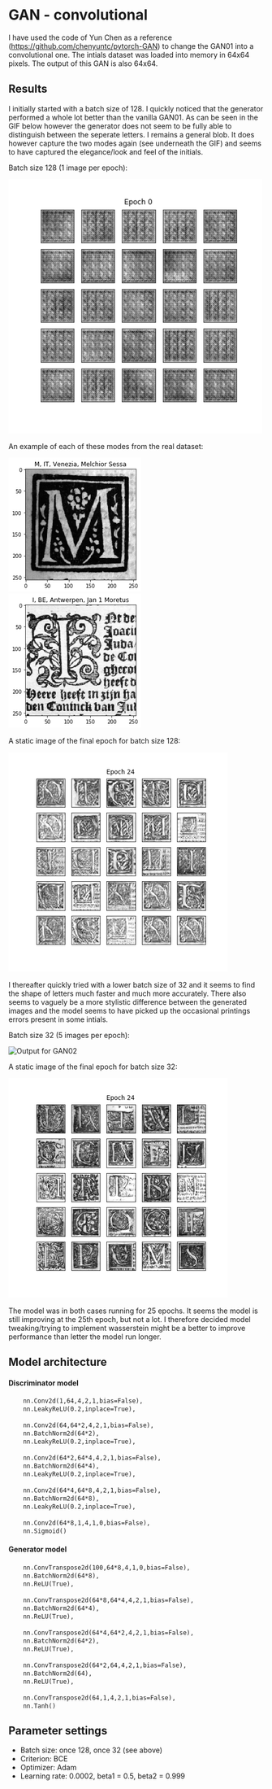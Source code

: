 # GAN - convolutional
I have used the code of Yun Chen as a reference (https://github.com/chenyuntc/pytorch-GAN) to change the GAN01 into a convolutional one. The intials dataset was loaded into memory in 64x64 pixels. The output of this GAN is also 64x64. 

## Results 
I initially started with a batch size of 128. I quickly noticed that the generator performed a whole lot better than the vanilla GAN01. As can be seen in the GIF below however the generator does not seem to be fully able to distinguish between the seperate letters. I remains a general blob. It does however capture the two modes again (see underneath the GIF) and seems to have captured the elegance/look and feel of the initials. 

Batch size 128 (1 image per epoch): 

![Output for GAN02](https://github.com/C0rine/InitialsGAN/blob/master/02-GAN-Convolutional/Images/gif_128batchsize.gif "Output for GAN02")

An example of each of these modes from the real dataset:

!["Full"](https://github.com/C0rine/InitialsGAN/blob/master/01-GAN-Vanilla/Images/Full.png "Full")
!["Part"](https://github.com/C0rine/InitialsGAN/blob/master/01-GAN-Vanilla/Images/Part.png "Part")

A static image of the final epoch for batch size 128: 

![Output for GAN02](https://github.com/C0rine/InitialsGAN/blob/master/02-GAN-Convolutional/Images/result_24.png "Output for GAN02")

I thereafter quickly tried with a lower batch size of 32 and it seems to find the shape of letters much faster and much more accurately. There also seems to vaguely be a more stylistic difference between the generated images and the model seems to have picked up the occasional printings errors present in some intials.

Batch size 32 (5 images per epoch):

![Output for GAN02](https://github.com/C0rine/InitialsGAN/blob/master/02-GAN-Convolutional/Images/gif_32batchsize.gif "Output for GAN02")

A static image of the final epoch for batch size 32:

![Output for GAN02](https://github.com/C0rine/InitialsGAN/blob/master/02-GAN-Convolutional/Images/result_25-950.png "Output for GAN02")

The model was in both cases running for 25 epochs. It seems the model is still improving at the 25th epoch, but not a lot. I therefore decided model tweaking/trying to implement wasserstein might be a better to improve performance than letter the model run longer.  

## Model architecture

#### Discriminator model
```
    nn.Conv2d(1,64,4,2,1,bias=False),
    nn.LeakyReLU(0.2,inplace=True),

    nn.Conv2d(64,64*2,4,2,1,bias=False),
    nn.BatchNorm2d(64*2),
    nn.LeakyReLU(0.2,inplace=True),

    nn.Conv2d(64*2,64*4,4,2,1,bias=False),
    nn.BatchNorm2d(64*4),
    nn.LeakyReLU(0.2,inplace=True),

    nn.Conv2d(64*4,64*8,4,2,1,bias=False),
    nn.BatchNorm2d(64*8),
    nn.LeakyReLU(0.2,inplace=True),

    nn.Conv2d(64*8,1,4,1,0,bias=False),
    nn.Sigmoid()
```

#### Generator model
```
    nn.ConvTranspose2d(100,64*8,4,1,0,bias=False),
    nn.BatchNorm2d(64*8),
    nn.ReLU(True),

    nn.ConvTranspose2d(64*8,64*4,4,2,1,bias=False),
    nn.BatchNorm2d(64*4),
    nn.ReLU(True),

    nn.ConvTranspose2d(64*4,64*2,4,2,1,bias=False),
    nn.BatchNorm2d(64*2),
    nn.ReLU(True),

    nn.ConvTranspose2d(64*2,64,4,2,1,bias=False),
    nn.BatchNorm2d(64),
    nn.ReLU(True),

    nn.ConvTranspose2d(64,1,4,2,1,bias=False),
    nn.Tanh()
```

## Parameter settings
* Batch size: once 128, once 32 (see above)
* Criterion: BCE 
* Optimizer: Adam
* Learning rate: 0.0002, beta1 = 0.5, beta2 = 0.999
